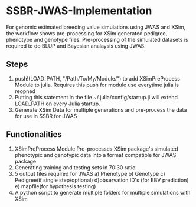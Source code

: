 # SSBR-JWAS-Implementation
For genomic estimated breeding value simulations using JWAS and XSim, the workflow shows pre-processing for XSim generated
pedigree, phenotype and genotype files. Pre-processing of the simulated datasets is required to do BLUP and Bayesian analaysis
using JWAS.

## Steps
1. push!(LOAD_PATH, "/Path/To/My/Module/") to add XSimPreProcess Module to julia. Requires this push for module use everytime julia is reopned
2. Putting this statement in the file ~/.julia/config/startup.jl will extend LOAD_PATH on every Julia startup.
3. Generate XSim Data for multiple generations and pre-process the data for use in SSBR for JWAS

## Functionalities
1. XSimPreProcess Module Pre-processes XSim package's simulated phenotypic and genotypic data into a format compatible for JWAS package
2. Generating training and testing sets in 70:30 ratio 
3. 5 output files required for JWAS a) Phenotype b) Genotype c) Pedigree(if single step/optional) d)observation ID's (for EBV prediction) e) mapfile(for hypothesis testing)
4. A python script to generate multiple folders for multiple simulations with XSim
